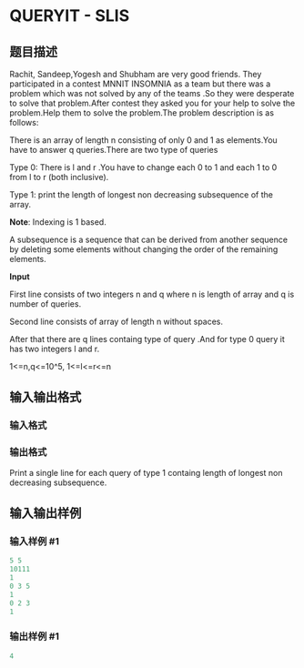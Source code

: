 # QUERYIT - SLIS

## 题目描述

Rachit, Sandeep,Yogesh and Shubham are very good friends. They participated in a contest MNNIT INSOMNIA as a team but there was a problem which was not solved by any of the teams .So they were desperate to solve that problem.After contest they asked you for your help to solve the problem.Help them to solve the problem.The problem description is as follows:

There is an array of length n consisting of only 0 and 1 as elements.You have to answer q queries.There are two type of queries

Type 0: There is l and r .You have to change each 0 to 1 and each 1 to 0 from l to r (both inclusive).

Type 1: print the length of longest non decreasing subsequence of the array.

**Note**: Indexing is 1 based.

A subsequence is a sequence that can be derived from another sequence by deleting some elements without changing the order of the remaining elements.

**Input**

First line consists of two integers n and q where n is length of array and q is number of queries.

Second line consists of array of length n without spaces.

After that there are q lines containg type of query .And for type 0 query it has two integers l and r.

1<=n,q<=10^5, 1<=l<=r<=n

## 输入输出格式

### 输入格式

### 输出格式

Print a single line for each query of type 1 containg length of longest non decreasing subsequence.

## 输入输出样例

### 输入样例 #1

```cpp
5 5
10111
1
0 3 5
1
0 2 3
1
```


### 输出样例 #1

```cpp
4
```


